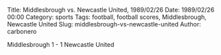 Title: Middlesbrough vs. Newcastle United, 1989/02/26
Date: 1989/02/26 00:00
Category: sports
Tags: football, football scores, Middlesbrough, Newcastle United
Slug: middlesbrough-vs-newcastle-united
Author: carbonero


Middlesbrough 1 - 1 Newcastle United
